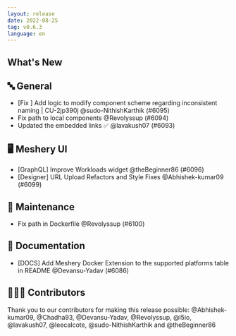 ```yaml
---
layout: release
date: 2022-08-25
tag: v0.6.3
language: en
---
```


## What's New
## 🔤 General
- [Fix ] Add logic to modify component scheme regarding inconsistent naming | CU-2jp390j @sudo-NithishKarthik (#6095)
- Fix path to local components @Revolyssup (#6094)
- Updated the embedded links ✅ @lavakush07 (#6093)

## 🖥 Meshery UI

- [GraphQL] Improve Workloads widget @theBeginner86 (#6096)
- [Designer] URL Upload Refactors and Style Fixes @Abhishek-kumar09 (#6099)

## 🧰 Maintenance

- Fix path in Dockerfile @Revolyssup (#6100)

## 📖 Documentation

- [DOCS] Add Meshery Docker Extension to the supported platforms table in README @Devansu-Yadav (#6086)

## 👨🏽‍💻 Contributors

Thank you to our contributors for making this release possible:
@Abhishek-kumar09, @Chadha93, @Devansu-Yadav, @Revolyssup, @l5io, @lavakush07, @leecalcote, @sudo-NithishKarthik and @theBeginner86
